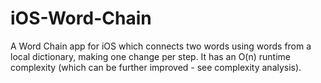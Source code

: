 iOS-Word-Chain
==============

A Word Chain app for iOS which connects two words using words from a local dictionary, making one change per step. 
It has an O(n) runtime complexity (which can be further improved - see complexity analysis).

